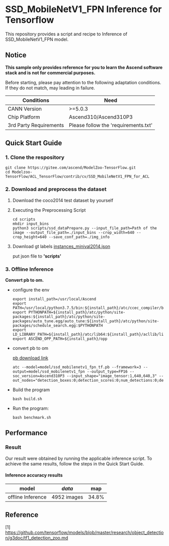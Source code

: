# SSD_MobileNetV1_FPN Inference for Tensorflow

This repository provides a script and recipe to Inference of SSD_MobileNetV1_FPN model.

## Notice
**This sample only provides reference for you to learn the Ascend software stack and is not for commercial purposes.**

Before starting, please pay attention to the following adaptation conditions. If they do not match, may leading in failure.

| Conditions | Need |
| --- | --- |
| CANN Version | >=5.0.3 |
| Chip Platform| Ascend310/Ascend310P3 |
| 3rd Party Requirements| Please follow the 'requirements.txt' |

## Quick Start Guide

### 1. Clone the respository

```shell
git clone https://gitee.com/ascend/ModelZoo-TensorFlow.git
cd Modelzoo-TensorFlow/ACL_TensorFlow/contrib/cv/SSD_MobileNetV1_FPN_for_ACL
```

### 2. Download and preprocess the dataset

1. Download the coco2014 test dataset by yourself

2. Executing the Preprocessing Script
   ```
   cd scripts
   mkdir input_bins
   python3 scripts/ssd_dataPrepare.py --input_file_path=Path of the image --output_file_path=./input_bins --crop_width=640 --crop_height=640 --save_conf_path=./img_info
   
   ```
3. Download gt labels
   [instances_minival2014.json](https://modelzoo-train-atc.obs.cn-north-4.myhuaweicloud.com:443/010_Offline_Inference/Official/cv/ID1654_ssd_resnet50fpn/scripts/instances_minival2014.json?AccessKeyId=APWPYQJZOXDROK0SPPNG&Expires=1656057065&Signature=ydPmdux71bGzs38Q/xV7USQIdCg%3D)

   put json file to **'scripts'**
 
### 3. Offline Inference

**Convert pb to om.**

- configure the env

  ```
  export install_path=/usr/local/Ascend
  export PATH=/usr/local/python3.7.5/bin:${install_path}/atc/ccec_compiler/bin:${install_path}/atc/bin:$PATH
  export PYTHONPATH=${install_path}/atc/python/site-packages:${install_path}/atc/python/site-packages/auto_tune.egg/auto_tune:${install_path}/atc/python/site-packages/schedule_search.egg:$PYTHONPATH
  export LD_LIBRARY_PATH=${install_path}/atc/lib64:${install_path}/acllib/lib64:$LD_LIBRARY_PATH
  export ASCEND_OPP_PATH=${install_path}/opp
  ```

- convert pb to om
  
  [pb download link](https://modelzoo-train-atc.obs.cn-north-4.myhuaweicloud.com/003_Atc_Models/modelzoo/Research/cv/SSD_for_ACL/ssd_mobilenetv1_fpn_tf.pb)

  ```
  atc --model=model/ssd_mobilenetv1_fpn_tf.pb --framework=3 --output=model/ssd_mobilenetv1_fpn --output_type=FP16 --soc_version=Ascend310P3 --input_shape="image_tensor:1,640,640,3" --out_nodes="detection_boxes:0;detection_scores:0;num_detections:0;detection_classes:0"
  ```

- Build the program

  ```
  bash build.sh
  ```

- Run the program:

  ```
  bash benchmark.sh
  ```
  
## Performance

### Result

Our result were obtained by running the applicable inference script. To achieve the same results, follow the steps in the Quick Start Guide.

#### Inference accuracy results

|       model       | ***data***  |    map      |
| :---------------: | :---------: | :---------: |
| offline Inference | 4952 images |   34.8%     |

## Reference

[1] https://github.com/tensorflow/models/blob/master/research/object_detection/g3doc/tf1_detection_zoo.md

